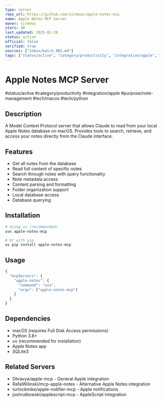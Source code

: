 ```yaml
---
type: server
repo_url: https://github.com/sirmews/apple-notes-mcp
name: Apple Notes MCP Server
owner: sirmews
stars: 40
last_updated: 2025-02-28
status: active
official: false
verified: true
sources: ["inbox/batch_002.md"]
tags: ["status/active", "category/productivity", "integration/apple", "purpose/note-management", "tech/macos", "tech/python"]
---
```


# Apple Notes MCP Server

#status/active #category/productivity #integration/apple #purpose/note-management #tech/macos #tech/python

## Description

A Model Context Protocol server that allows Claude to read from your local Apple Notes database on macOS. Provides tools to search, retrieve, and access your notes directly from the Claude interface.

## Features

- Get all notes from the database
- Read full content of specific notes
- Search through notes with query functionality
- Note metadata access
- Content parsing and formatting
- Folder organization support
- Local database access
- Database querying

## Installation

```bash
# Using uv (recommended)
uvx apple-notes-mcp

# Or with pip
uv pip install apple-notes-mcp
```

## Usage

```javascript
{
  "mcpServers": {
    "apple-notes": {
      "command": "uvx",
      "args": ["apple-notes-mcp"]
    }
  }
}
```

## Dependencies

- macOS (requires Full Disk Access permissions)
- Python 3.8+
- uv (recommended for installation)
- Apple Notes app
- SQLite3

## Related Servers

- Dhravya/apple-mcp - General Apple integration
- RafalWilinski/mcp-apple-notes - Alternative Apple Notes integration
- turlockmike/apple-notifier-mcp - Apple notifications
- joshrutkowski/applescript-mcp - AppleScript integration